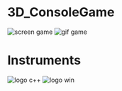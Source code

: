 # 3D_ConsoleGame

![screen game](http://ilinblog.ru/public/img/articles_img/bdw4M9_zoB.jpg)
![gif game](http://ilinblog.ru/public/gifs/pseudo3d1/result1.gif)

# Instruments

![logo c++](https://icons8.com/icon/40669/c%2B%2B)
![logo win]([https://icons8.com/icon/40669/c%2B%2B](https://icons8.com/icon/108792/windows-10))
